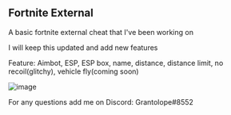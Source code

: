 ## Fortnite External


A basic fortnite external cheat that I've been working on

I will keep this updated and add new features

Feature: Aimbot, ESP, ESP box, name, distance, distance limit, no recoil(glitchy), vehicle fly(coming soon)

![image](https://user-images.githubusercontent.com/89551980/194723890-1760c429-74b5-4873-a653-4b6a9ec0f9e0.png)


For any questions add me on Discord: Grantolope#8552
